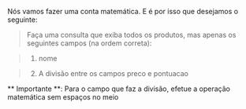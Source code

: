 Nós vamos fazer uma conta matemática. E é por isso que desejamos o seguinte:

> Faça uma consulta que exiba todos os produtos, mas apenas os seguintes campos (na ordem correta):

> 1. nome

> 2. A divisão entre os campos preco e pontuacao

** Importante **: Para o campo que faz a divisão, efetue a operação matemática sem espaços no meio